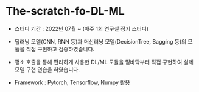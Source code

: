 # The-scratch-fo-DL-ML
- 스터디 기간 : 2022년 07월 ~ (매주 1회 연구실 정기 스터디)

- 딥러닝 모델(CNN, RNN 등)과 머신러닝 모델(DecisionTree, Bagging 등)의 모듈을 직접 구현하고 검증하였습니다.

- 평소 호출을 통해 편리하게 사용한 DL/ML 모듈을 밑바닥부터 직접 구현하여 실제 모델 구현 연습을 하였습니다.

- Framework : Pytorch, Tensorflow, Numpy 활용
